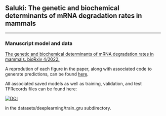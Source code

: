 ## Saluki: The genetic and biochemical determinants of mRNA degradation rates in mammals
--------------------------------------------------------------------------------

### Manuscript model and data

[The genetic and biochemical determinants of mRNA degradation rates in mammals. bioRxiv 4/2022.]()

A reprodution of each figure in the paper, along with associated code to generate predictions, can be found [here](https://github.com/vagarwal87/saluki_paper).

All associated saved models as well as training, validation, and test TFRecords files can be found here:

[![DOI](https://zenodo.org/badge/DOI/10.5281/zenodo.6326409.svg)](https://doi.org/10.5281/zenodo.6326409)

in the datasets/deeplearning/train_gru subdirectory.
